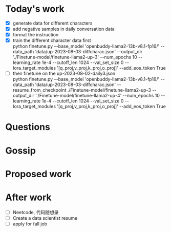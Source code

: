 # Today's work  
- [x] generate data for different characters  
- [x] add negative samples in daily conversation data  
- [x] format the instruction  
- [x] train the different character data first  
python finetune.py --base_model 'openbuddy-llama2-13b-v8.1-fp16/' --data_path 'data/up-2023-08-03-diffcharac.json' --output_dir './Finetune-model/finetune-llama2-up-3' --num_epochs 10 --learning_rate 1e-4 --cutoff_len 1024 --val_set_size 0 --lora_target_modules '[q_proj,v_proj,k_proj,o_proj]' --add_eos_token True  
- [ ] then finetune on the up-2023-08-02-daily3.json  
python finetune.py --base_model 'openbuddy-llama2-13b-v8.1-fp16/' --data_path 'data/up-2023-08-03-diffcharac.json' --resume_from_checkpoint ./Finetune-model/finetune-llama2-up-3 --output_dir './Finetune-model/finetune-llama2-up-4' --num_epochs 10 --learning_rate 1e-4 --cutoff_len 1024 --val_set_size 0 --lora_target_modules '[q_proj,v_proj,k_proj,o_proj]' --add_eos_token True  
# Questions  
# Gossip
# Proposed work
# After work
- [ ] Neetcode, 代码随想录  
- [ ] Create a data scientist resume  
- [ ] apply for fall job  

